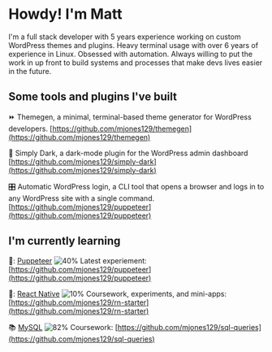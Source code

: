 # Howdy! I'm Matt

I'm a full stack developer with 5 years experience working on custom WordPress themes and plugins. Heavy terminal usage with over 6 years of experience in Linux. Obsessed with automation. Always willing to put the work in up front to build systems and processes that make devs lives easier in the future.

## Some tools and plugins I've built

:fast_forward: Themegen, a minimal, terminal-based theme generator for WordPress developers. [https://github.com/mjones129/themegen](https://github.com/mjones129/themegen)

:flashlight: Simply Dark, a dark-mode plugin for the WordPress admin dashboard [https://github.com/mjones129/simply-dark](https://github.com/mjones129/simply-dark)

:control_knobs: Automatic WordPress login, a CLI tool that opens a browser and logs in to any WordPress site with a single command. [https://github.com/mjones129/puppeteer](https://github.com/mjones129/puppeteer)

## I'm currently learning

🤖: [Puppeteer](https://pptr.dev/) ![40%](https://progress-bar.dev/40) Latest experiement: [https://github.com/mjones129/puppeteer](https://github.com/mjones129/puppeteer)

📱: [React Native](https://reactnative.dev/) ![10%](https://progress-bar.dev/10) Coursework, experiments, and mini-apps: [https://github.com/mjones129/rn-starter](https://github.com/mjones129/rn-starter)

📚 [MySQL](https://mysql.com) ![82%](https://progress-bar.dev/82) Coursework: [https://github.com/mjones129/sql-queries](https://github.com/mjones129/sql-queries)


